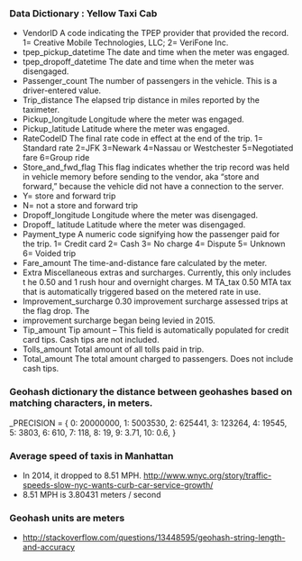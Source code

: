  ### Data Dictionary : Yellow Taxi Cab
- VendorID A code indicating the TPEP provider that provided the record.
1= Creative Mobile Technologies, LLC; 2= VeriFone Inc.
- tpep_pickup_datetime The date and time when the meter was engaged.
- tpep_dropoff_datetime The date and time when the meter was disengaged.
- Passenger_count The number of passengers in the vehicle.
 This is a driver-entered value.
- Trip_distance The elapsed trip distance in miles reported by the taximeter.
- Pickup_longitude Longitude where the meter was engaged.
- Pickup_latitude Latitude where the meter was engaged.
- RateCodeID The final rate code in effect at the end of the trip.
 1= Standard rate
 2=JFK
 3=Newark
 4=Nassau or Westchester
 5=Negotiated fare
 6=Group ride
- Store_and_fwd_flag This flag indicates whether the trip record was held in vehicle
 memory before sending to the vendor, aka “store and forward,”
 because the vehicle did not have a connection to the server.
- Y= store and forward trip
- N= not a store and forward trip
- Dropoff_longitude Longitude where the meter was disengaged.
- Dropoff_ latitude Latitude where the meter was disengaged.
- Payment_type A numeric code signifying how the passenger paid for the trip.
 1= Credit card
 2= Cash
 3= No charge
 4= Dispute
 5= Unknown
 6= Voided trip
- Fare_amount The time-and-distance fare calculated by the meter.
- Extra Miscellaneous extras and surcharges. Currently, this only includes
 t he 0.50 and 1 rush hour and overnight charges.
 M TA_tax 0.50 MTA tax that is automatically triggered based on the metered
 rate in use.
- Improvement_surcharge 0.30 improvement surcharge assessed trips at the flag drop. The
- improvement surcharge began being levied in 2015.
- Tip_amount Tip amount – This field is automatically populated for credit card
 tips. Cash tips are not included.
- Tolls_amount Total amount of all tolls paid in trip.
- Total_amount The total amount charged to passengers. Does not include cash tips.

### Geohash dictionary the distance between geohashes based on matching characters, in meters.
_PRECISION = {
    0: 20000000,
    1: 5003530,
    2: 625441,
    3: 123264,
    4: 19545,
    5: 3803,
    6: 610,
    7: 118,
    8: 19,
    9: 3.71,
    10: 0.6,
}


### Average speed of taxis in Manhattan
- In 2014, it dropped to 8.51 MPH. http://www.wnyc.org/story/traffic-speeds-slow-nyc-wants-curb-car-service-growth/
- 8.51 MPH is 3.80431 meters / second

### Geohash units are meters
- http://stackoverflow.com/questions/13448595/geohash-string-length-and-accuracy
